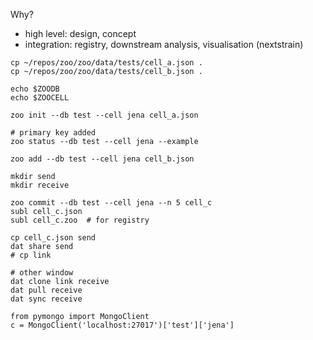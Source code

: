 Why?

- high level: design, concept
- integration: registry, downstream analysis, visualisation (nextstrain)

```
cp ~/repos/zoo/zoo/data/tests/cell_a.json .
cp ~/repos/zoo/zoo/data/tests/cell_b.json .

echo $ZOODB
echo $ZOOCELL

zoo init --db test --cell jena cell_a.json

# primary key added
zoo status --db test --cell jena --example

zoo add --db test --cell jena cell_b.json

mkdir send
mkdir receive

zoo commit --db test --cell jena --n 5 cell_c
subl cell_c.json
subl cell_c.zoo  # for registry

cp cell_c.json send
dat share send
# cp link

# other window
dat clone link receive
dat pull receive
dat sync receive
```

```
from pymongo import MongoClient
c = MongoClient('localhost:27017')['test']['jena']
```

